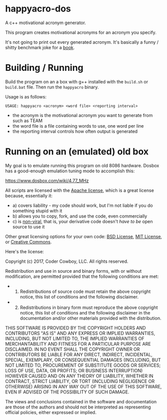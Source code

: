 # happyacro-dos

A c++ motivational acronym generator.

This program creates motivational acronyms for an acronym you specify. 

It's not going to print out every generated acronym. It's basically a funny / shitty benchmark joke for a [book](http://www.happyacro.com).

# Building / Running

Build the program on an a box with g++ installed with the `build.sh` or `build.bat` file. Then run the `happyacro` binary. 

Usage is as follows: 

	USAGE: happyacro <acronym> <word file> <reporting interval>

- the acronym is the motivational acronym you want to generate from such as TEAM
- the word file is a file containing words to use, one word per line
- the reporting interval controls how often output is generated

# Running on an (emulated) old box

My goal is to emulate running this program on old 8086 hardware. Dosbox has a good-enough emulation tuning mode to accomplish this:

https://www.dosbox.com/wiki/4.77_MHz

All scripts are licensed with the [Apache license](http://en.wikipedia.org/wiki/Apache_license), which is a great license because, essentially it:

* a) covers liability - my code should work, but I'm not liable if you do something stupid with it
* b) allows you to copy, fork, and use the code, even commercially
* c) is [non-viral](http://en.wikipedia.org/wiki/Viral_license), that is, your derivative code doesn't *have to be* open source to use it

Other great licensing options for your own code: [BSD License](https://en.wikipedia.org/wiki/BSD_licenses), [MIT License](https://en.wikipedia.org/wiki/MIT_License), or [Creative Commons](https://en.wikipedia.org/wiki/Creative_Commons_license).

Here's the license:

Copyright (c) 2017, Coder Cowboy, LLC. All rights reserved.

Redistribution and use in source and binary forms, with or without
modification, are permitted provided that the following conditions are met:
* 1. Redistributions of source code must retain the above copyright notice, this
list of conditions and the following disclaimer.
* 2. Redistributions in binary form must reproduce the above copyright notice,
this list of conditions and the following disclaimer in the documentation
and/or other materials provided with the distribution.
  
THIS SOFTWARE IS PROVIDED BY THE COPYRIGHT HOLDERS AND CONTRIBUTORS "AS IS" AND
ANY EXPRESS OR IMPLIED WARRANTIES, INCLUDING, BUT NOT LIMITED TO, THE IMPLIED
WARRANTIES OF MERCHANTABILITY AND FITNESS FOR A PARTICULAR PURPOSE ARE
DISCLAIMED. IN NO EVENT SHALL THE COPYRIGHT OWNER OR CONTRIBUTORS BE LIABLE FOR
ANY DIRECT, INDIRECT, INCIDENTAL, SPECIAL, EXEMPLARY, OR CONSEQUENTIAL DAMAGES
(INCLUDING, BUT NOT LIMITED TO, PROCUREMENT OF SUBSTITUTE GOODS OR SERVICES;
LOSS OF USE, DATA, OR PROFITS; OR BUSINESS INTERRUPTION) HOWEVER CAUSED AND
ON ANY THEORY OF LIABILITY, WHETHER IN CONTRACT, STRICT LIABILITY, OR TORT
(INCLUDING NEGLIGENCE OR OTHERWISE) ARISING IN ANY WAY OUT OF THE USE OF THIS
SOFTWARE, EVEN IF ADVISED OF THE POSSIBILITY OF SUCH DAMAGE.
  
The views and conclusions contained in the software and documentation are those
of the authors and should not be interpreted as representing official policies,
either expressed or implied.